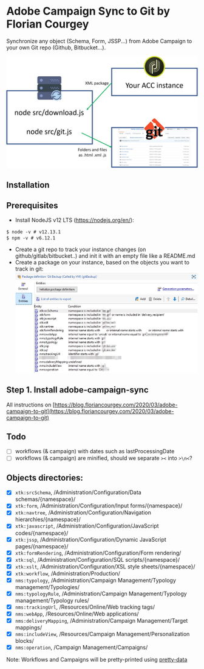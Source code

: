 # Adobe Campaign Sync to Git by Florian Courgey
Synchronize any object (Schema, Form, JSSP...) from Adobe Campaign to your own Git repo (Github, Bitbucket...).

![](/doc/Presentation.jpg)

## Installation

## Prerequisites
- Install NodeJS v12 LTS (https://nodejs.org/en/):
```console
$ node -v # v12.13.1
$ npm -v # v6.12.1
```
- Create a git repo to track your instance changes (on github/gitlab/bitbucket..) and init it with an empty file like a README.md
- Create a package on your instance, based on the objects you want to track in git:
![](doc/Package.jpg)

## Step 1. Install adobe-campaign-sync

All instructions on [https://blog.floriancourgey.com/2020/03/adobe-campaign-to-git](https://blog.floriancourgey.com/2020/03/adobe-campaign-to-git)

## Todo
- [ ] workflows (& campaign) with dates such as lastProcessingDate
- [ ] workflows (& campaign) are minified, should we separate `><` into `>\n<`?

## Objects directories:
- [x] `xtk:srcSchema`, /Administration/Configuration/Data schemas/{namespace}/
- [x] `xtk:form`, /Administration/Configuration/Input forms/{namespace}/
- [x] `xtk:navtree`, /Administration/Configuration/Navigation hierarchies/{namespace}/
- [x] `xtk:javascript`, /Administration/Configuration/JavaScript codes/{namespace}/
- [x] `xtk:jssp`, /Administration/Configuration/Dynamic JavaScript pages/{namespace}/
- [x] `xtk:formRendering`, /Administration/Configuration/Form rendering/
- [x] `xtk:sql`, /Administration/Configuration/SQL scripts/{namespace}/
- [x] `xtk:xslt`, /Administration/Configuration/XSL style sheets/{namespace}/
- [x] `xtk:workflow`, /Administration/Production/
- [x] `nms:typology`, /Administration/Campaign Management/Typology management/Typologies/
- [x] `nms:typologyRule`, /Administration/Campaign Management/Typology management/Typology rules/
- [x] `nms:trackingUrl`, /Resources/Online/Web tracking tags/
- [x] `nms:webApp`, /Resources/Online/Web applications/
- [x] `nms:deliveryMapping`, /Administration/Campaign Management/Target mappings/
- [x] `nms:includeView`, /Resources/Campaign Management/Personalization blocks/
- [x] `nms:operation`, /Campaign Management/Campaigns/

Note: Workflows and Campaigns will be pretty-printed using [pretty-data](https://www.npmjs.com/package/pretty-data)
